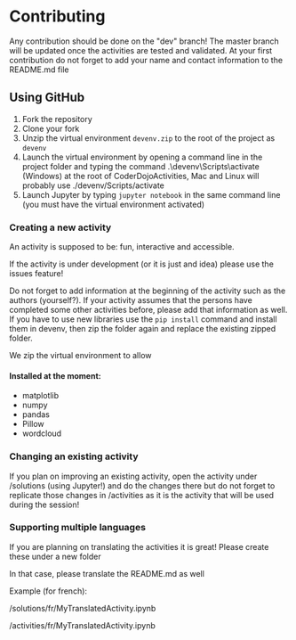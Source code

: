 # Contributing

Any contribution should be done on the "dev" branch! The master branch will be updated once the activities are tested and validated.
At your first contribution do not forget to add your name and contact information to the README.md file

## Using GitHub
1. Fork the repository
2. Clone your fork
3. Unzip the virtual environment `devenv.zip` to the root of the project as `devenv`
4. Launch the virtual environment by opening a command line in the project folder and typing the command .\devenv\Scripts\activate (Windows) at the root of CoderDojoActivities, Mac and Linux will probably use ./devenv/Scripts/activate
5. Launch Jupyter by typing `jupyter notebook` in the same command line (you must have the virtual environment activated)


### Creating a new activity
An activity is supposed to be: fun, interactive and accessible.

If the activity is under development (or it is just and idea) please use the issues feature!

Do not forget to add information at the beginning of the activity such as the authors (yourself?).
If your activity assumes that the persons have completed some other activities before, please add that information as well.
If you have to use new libraries use the `pip install` command and install them in devenv, then zip the folder again and replace the existing zipped folder.

We zip the virtual environment to allow

#### Installed at the moment:
* matplotlib
* numpy
* pandas
* Pillow
* wordcloud

### Changing an existing activity
If you plan on improving an existing activity, open the activity under /solutions (using Jupyter!) and do the changes there but do not forget to replicate those changes in /activities as it is the activity that will be used during the session!

### Supporting multiple languages
If you are planning on translating the activities it is great! Please create these under a new folder

In that case, please translate the README.md as well 

Example (for french):

/solutions/fr/MyTranslatedActivity.ipynb

/activities/fr/MyTranslatedActivity.ipynb
